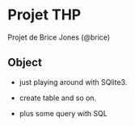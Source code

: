 # Projet THP
Projet de Brice Jones (@brice)


## Object

- just playing around with SQlite3.

- create table and so on.

- plus some query with SQL